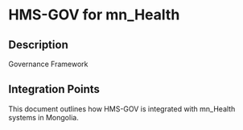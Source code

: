 # HMS-GOV for mn_Health

## Description

Governance Framework

## Integration Points

This document outlines how HMS-GOV is integrated with mn_Health systems in Mongolia.
